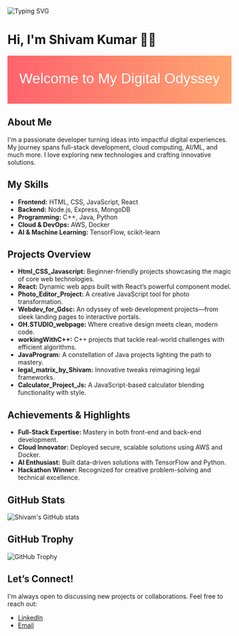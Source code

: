 <!-- Animated Typing Effect -->
![Typing SVG](https://readme-typing-svg.herokuapp.com?lines=Welcome+to+my+Digital+Odyssey!;I+am+Shivam+Kumar;Crafting+code+with+precision;Join+me+on+this+tech+journey!&center=true&width=700&height=100)

# Hi, I'm Shivam Kumar 👨‍💻

<!-- Animated SVG Banner -->
<div align="center">
  <svg width="700" height="150" xmlns="http://www.w3.org/2000/svg">
    <defs>
      <linearGradient id="grad" x1="0" y1="0" x2="1" y2="0">
        <stop offset="0%" style="stop-color:#ff5f6d;stop-opacity:1">
          <animate attributeName="stop-color" values="#ff5f6d;#ffc371;#ff5f6d" dur="3s" repeatCount="indefinite" />
        </stop>
        <stop offset="100%" style="stop-color:#ffc371;stop-opacity:1">
          <animate attributeName="stop-color" values="#ffc371;#ff5f6d;#ffc371" dur="3s" repeatCount="indefinite" />
        </stop>
      </linearGradient>
    </defs>
    <rect width="700" height="150" fill="url(#grad)" />
    <text x="50%" y="50%" dominant-baseline="middle" text-anchor="middle" font-size="32" fill="white" font-family="Arial, sans-serif">
      Welcome to My Digital Odyssey
    </text>
  </svg>
</div>

## About Me
I'm a passionate developer turning ideas into impactful digital experiences. My journey spans full-stack development, cloud computing, AI/ML, and much more. I love exploring new technologies and crafting innovative solutions.

## My Skills
- **Frontend:** HTML, CSS, JavaScript, React
- **Backend:** Node.js, Express, MongoDB
- **Programming:** C++, Java, Python
- **Cloud & DevOps:** AWS, Docker
- **AI & Machine Learning:** TensorFlow, scikit-learn

## Projects Overview
- **Html_CSS_Javascript:** Beginner-friendly projects showcasing the magic of core web technologies.
- **React:** Dynamic web apps built with React’s powerful component model.
- **Photo_Editor_Project:** A creative JavaScript tool for photo transformation.
- **Webdev_for_Gdsc:** An odyssey of web development projects—from sleek landing pages to interactive portals.
- **OH.STUDIO_webpage:** Where creative design meets clean, modern code.
- **workingWithC++:** C++ projects that tackle real-world challenges with efficient algorithms.
- **JavaProgram:** A constellation of Java projects lighting the path to mastery.
- **legal_matrix_by_Shivam:** Innovative tweaks reimagining legal frameworks.
- **Calculator_Project_Js:** A JavaScript-based calculator blending functionality with style.

## Achievements & Highlights
- **Full-Stack Expertise:** Mastery in both front-end and back-end development.
- **Cloud Innovator:** Deployed secure, scalable solutions using AWS and Docker.
- **AI Enthusiast:** Built data-driven solutions with TensorFlow and Python.
- **Hackathon Winner:** Recognized for creative problem-solving and technical excellence.

## GitHub Stats
![Shivam's GitHub stats](https://github-readme-stats.vercel.app/api?username=Shivam-kumar-3198&show_icons=true&theme=dark)

## GitHub Trophy
![GitHub Trophy](https://github-profile-trophy.vercel.app/?username=Shivam-kumar-3198)

## Let’s Connect!
I'm always open to discussing new projects or collaborations. Feel free to reach out:
- [LinkedIn](https://www.linkedin.com/in/shivam)
- [Email](mailto:hello@shivam.com)
